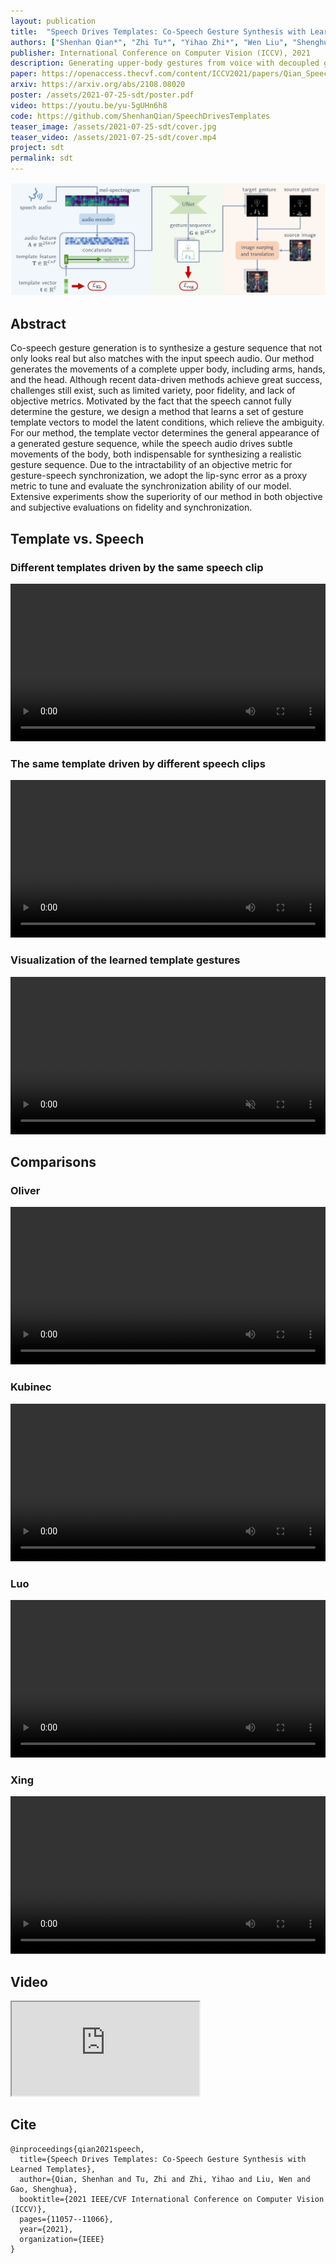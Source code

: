 ```yaml
---
layout: publication
title:  "Speech Drives Templates: Co-Speech Gesture Synthesis with Learned Templates"
authors: ["Shenhan Qian*", "Zhi Tu*", "Yihao Zhi*", "Wen Liu", "Shenghua Gao"]
publisher: International Conference on Computer Vision (ICCV), 2021
description: Generating upper-body gestures from voice with decoupled gesture styles and voice-compatible movements.
paper: https://openaccess.thecvf.com/content/ICCV2021/papers/Qian_Speech_Drives_Templates_Co-Speech_Gesture_Synthesis_With_Learned_Templates_ICCV_2021_paper.pdf
arxiv: https://arxiv.org/abs/2108.08020
poster: /assets/2021-07-25-sdt/poster.pdf
video: https://youtu.be/yu-5gUHn6h8
code: https://github.com/ShenhanQian/SpeechDrivesTemplates
teaser_image: /assets/2021-07-25-sdt/cover.jpg
teaser_video: /assets/2021-07-25-sdt/cover.mp4
project: sdt
permalink: sdt
---
```



![pipeline](/assets/2021-07-25-sdt/pipeline.jpg)
## Abstract

Co-speech gesture generation is to synthesize a gesture sequence that not only looks real but also matches with the input speech audio. Our method generates the movements of a complete upper body, including arms, hands, and the head. Although recent data-driven methods achieve great success, challenges still exist, such as limited variety, poor fidelity, and lack of objective metrics. Motivated by the fact that the speech cannot fully determine the gesture, we design a method that learns a set of gesture template vectors to model the latent conditions, which relieve the ambiguity. For our method, the template vector determines the general appearance of a generated gesture sequence, while the speech audio drives subtle movements of the body, both indispensable for synthesizing a realistic gesture sequence. Due to the intractability of an objective metric for gesture-speech synchronization, we adopt the lip-sync error as a proxy metric to tune and evaluate the synchronization ability of our model. Extensive experiments show the superiority of our method in both objective and subjective evaluations on fidelity and synchronization.

## Template vs. Speech

### Different templates driven by the same speech clip
<video controls width="100%">
  <source src="/assets/2021-07-25-sdt/varying-template.mp4" type="video/mp4">
</video>

### The same template driven by different speech clips
<video controls width="100%">
  <source src="/assets/2021-07-25-sdt/varying-speech.mp4" type="video/mp4">
</video>

### Visualization of the learned template gestures
<video autoplay loop muted width="100%">
  <source src="/assets/2021-07-25-sdt/template-gestures.mp4" type="video/mp4">
</video>

## Comparisons
### Oliver
<video controls width="100%">
  <source src="/assets/2021-07-25-sdt/comparison-oliver.mp4" type="video/mp4">
</video>

### Kubinec
<video controls width="100%">
  <source src="/assets/2021-07-25-sdt/comparison-kubinec.mp4" type="video/mp4">
</video>

### Luo
<video controls width="100%">
  <source src="/assets/2021-07-25-sdt/comparison-luo.mp4" type="video/mp4">
</video>

### Xing
<video controls width="100%">
  <source src="/assets/2021-07-25-sdt/comparison-xing.mp4" type="video/mp4">
</video>

## Video

<div class="video-container">
    <iframe class="video" allow="autoplay; encrypted-media" allowfullscreen
        src="https://www.youtube.com/embed/yu-5gUHn6h8">
    </iframe>
</div>

## Cite

```
@inproceedings{qian2021speech,
  title={Speech Drives Templates: Co-Speech Gesture Synthesis with Learned Templates},
  author={Qian, Shenhan and Tu, Zhi and Zhi, Yihao and Liu, Wen and Gao, Shenghua},
  booktitle={2021 IEEE/CVF International Conference on Computer Vision (ICCV)},
  pages={11057--11066},
  year={2021},
  organization={IEEE}
}
```
